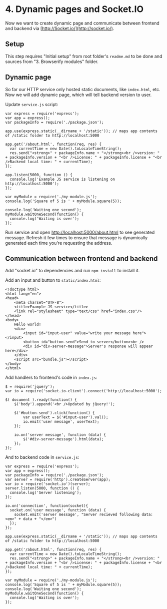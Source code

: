 # 4. Dynamic pages and Socket.IO
Now we want to create dynamic page and communicate between frontend and backend via [http://Socket.io/](http://socket.io/).

## Setup
This step requires "Initial setup" from root folder's `readme.md` to be done and sources from "3. Browserify modules" folder.

## Dynamic page
So far our HTTP service only hosted static documents, like `index.html`, etc. Now we will add dynamic page, which will tell backend version to user.

Update `service.js` script:
```
var express = require('express');
var app = express();
var packageInfo = require('./package.json');

app.use(express.static(__dirname + '/static')); // maps app contents of /static folder to http://localhost:5000

app.get('/about.html', function(req, res) {
  var currentTime = new Date().toLocaleTimeString();
  res.send("<strong>" + packageInfo.name + "</strong><br />version: " + packageInfo.version + "<br />License: " + packageInfo.license + "<br />Backend local time: " + currentTime);
});

app.listen(5000, function () {
  console.log('Example JS service is listening on http://localhost:5000');
});

var myModule = require('./my-module.js');
console.log('Square of 5 is ' + myModule.square(5));

console.log('Waiting one second');
myModule.waitOneSecond(function() {
  console.log('Waiting is over');
});
```
Run service and open [http://localhost:5000/about.html](http://localhost:5000/about.html) to see generated message. Refresh it few times to ensure that message is dynamically generated each time you're requesting the address.

## Communication between frontend and backend
Add "socket.io" to dependencies and run `npm install` to install it.

Add an input and button to `static/index.html`:
```
<!doctype html>
<html lang="en">
<head>
    <meta charset="UTF-8">
    <title>Example JS service</title>
    <link rel="stylesheet" type="text/css" href="index.css"/>
</head>
<body>
    Hello world!
    <div>
        <input id="input-user" value="write your message here"></input>
        <button id="button-send">Send to server</button><br />
        <div id="div-server-message">Server's response will appear here</div>
    </div>
    <script src="bundle.js"></script>      
</body>
</html>
```

Add handlers to frontend's code in `index.js`:
```
$ = require('jquery');
var io = require('socket.io-client').connect('http://localhost:5000');

$( document ).ready(function() {
    $('body').append('<br />Updated by jQuery!');    

    $('#button-send').click(function() {
        var userText = $('#input-user').val();
        io.emit('user message', userText);
    });

    io.on('server message', function (data) {
        $('#div-server-message').html(data);
    });
});
```

And to backend code in `service.js`:
```
var express = require('express');
var app = express();
var packageInfo = require('./package.json');
var server = require('http').createServer(app);
var io = require('socket.io')(server);
server.listen(5000, function () {
  console.log('Server listening');
});

io.on('connection', function(socket){
  socket.on('user message', function (data) {
    socket.emit('server message', "Server recieved following data: <em>" + data + "</em>")
  });
});

app.use(express.static(__dirname + '/static')); // maps app contents of /static folder to http://localhost:5000

app.get('/about.html', function(req, res) {
  var currentTime = new Date().toLocaleTimeString();
  res.send("<strong>" + packageInfo.name + "</strong><br />version: " + packageInfo.version + "<br />License: " + packageInfo.license + "<br />Backend local time: " + currentTime);
});

var myModule = require('./my-module.js');
console.log('Square of 5 is ' + myModule.square(5));
console.log('Waiting one second');
myModule.waitOneSecond(function() {
  console.log('Waiting is over');
});
```